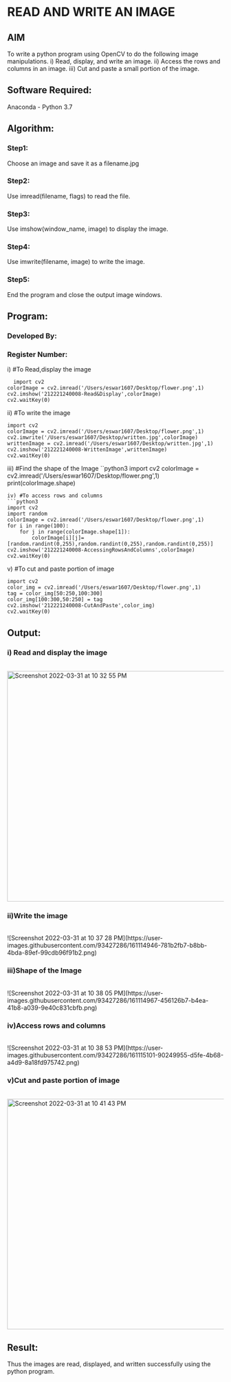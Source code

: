 # READ AND WRITE AN IMAGE
## AIM
To write a python program using OpenCV to do the following image manipulations.
i) Read, display, and write an image.
ii) Access the rows and columns in an image.
iii) Cut and paste a small portion of the image.

## Software Required:
Anaconda - Python 3.7
## Algorithm:
### Step1:
Choose an image and save it as a filename.jpg
### Step2:
Use imread(filename, flags) to read the file.
### Step3:
Use imshow(window_name, image) to display the image.
### Step4:
Use imwrite(filename, image) to write the image.
### Step5:
End the program and close the output image windows.
## Program:
### Developed By:
### Register Number: 
i) #To Read,display the image
```
  import cv2
colorImage = cv2.imread('/Users/eswar1607/Desktop/flower.png',1)
cv2.imshow('212221240008-Read&Display',colorImage)
cv2.waitKey(0)

```
ii) #To write the image
```
import cv2
colorImage = cv2.imread('/Users/eswar1607/Desktop/flower.png',1)
cv2.imwrite('/Users/eswar1607/Desktop/written.jpg',colorImage)
writtenImage = cv2.imread('/Users/eswar1607/Desktop/written.jpg',1)
cv2.imshow('212221240008-WrittenImage',writtenImage)
cv2.waitKey(0)

```
iii) #Find the shape of the Image
``python3
import cv2
colorImage = cv2.imread('/Users/eswar1607/Desktop/flower.png',1)
print(colorImage.shape)

```
iv) #To access rows and columns
```python3
import cv2
import random
colorImage = cv2.imread('/Users/eswar1607/Desktop/flower.png',1)
for i in range(100):
    for j in range(colorImage.shape[1]):
        colorImage[i][j]=[random.randint(0,255),random.randint(0,255),random.randint(0,255)]
cv2.imshow('212221240008-AccessingRowsAndColumns',colorImage)
cv2.waitKey(0)

```
v) #To cut and paste portion of image
```python3
import cv2
color_img = cv2.imread('/Users/eswar1607/Desktop/flower.png',1)
tag = color_img[50:250,100:300]
color_img[100:300,50:250] = tag
cv2.imshow('212221240008-CutAndPaste',color_img)
cv2.waitKey(0)

```

## Output:

### i) Read and display the image

<br>
<img width="535" alt="Screenshot 2022-03-31 at 10 32 55 PM" src="https://user-images.githubusercontent.com/93427286/161114786-b1eae874-6482-4fc3-a586-4b1f04b84d3b.png">
<br>

### ii)Write the image

<br>
![Screenshot 2022-03-31 at 10 37 28 PM](https://user-images.githubusercontent.com/93427286/161114946-781b2fb7-b8bb-4bda-89ef-99cdb96f91b2.png)
<br>

### iii)Shape of the Image

<br>
![Screenshot 2022-03-31 at 10 38 05 PM](https://user-images.githubusercontent.com/93427286/161114967-456126b7-b4ea-41b8-a039-9e40c831cbfb.png)

<br>

### iv)Access rows and columns
<br>
![Screenshot 2022-03-31 at 10 38 53 PM](https://user-images.githubusercontent.com/93427286/161115101-90249955-d5fe-4b68-a4d9-8a18fd975742.png)
<br>

### v)Cut and paste portion of image
<br>
<img width="535" alt="Screenshot 2022-03-31 at 10 41 43 PM" src="https://user-images.githubusercontent.com/93427286/161115146-d73c3487-2367-4416-a06c-a8200dae3363.png">
<br>

## Result:
Thus the images are read, displayed, and written successfully using the python program.
